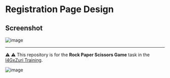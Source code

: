 # Registration Page Design

## Screenshot

![image](https://user-images.githubusercontent.com/87664239/174756421-d02040bd-f2f5-4142-88c0-45074bb93bdd.png)

<hr>

⚠️ ⚠️ This repository is for the **Rock Paper Scissors Game** task in the [I4GxZuri Training](https://training.zuri.team).

![image](https://user-images.githubusercontent.com/87664239/174736680-30f134b0-fd91-4b45-83a3-caf7ec7c0ad5.png)
